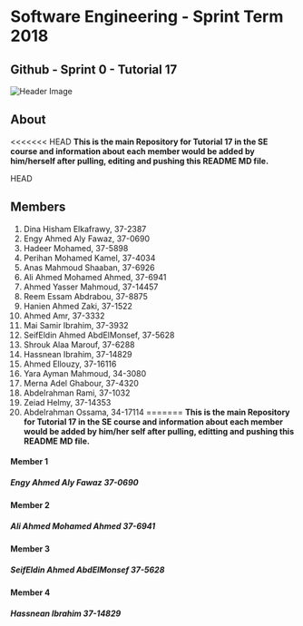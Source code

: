 
# **Software Engineering - Sprint Term 2018**
## Github - Sprint 0 - Tutorial 17
![Header Image](https://imgur.com/kDSrghL)

## About
<<<<<<< HEAD
**This is the main Repository for Tutorial 17 in the SE course and information about each member would be added by him/herself after pulling, editing and pushing this README MD file.**

HEAD

## Members

1. Dina Hisham Elkafrawy, 37-2387
1. Engy Ahmed Aly Fawaz, 37-0690
1. Hadeer Mohamed, 37-5898
1. Perihan Mohamed Kamel, 37-4034
1. Anas Mahmoud Shaaban, 37-6926
1. Ali Ahmed Mohamed Ahmed, 37-6941
1. Ahmed Yasser Mahmoud, 37-14457
1. Reem Essam Abdrabou, 37-8875
1. Hanien Ahmed Zaki, 37-1522
1. Ahmed Amr, 37-3332
1. Mai Samir Ibrahim, 37-3932
1. SeifEldin Ahmed AbdElMonsef, 37-5628
1. Shrouk Alaa Marouf, 37-6288
1. Hassnean Ibrahim, 37-14829
1. Ahmed Ellouzy, 37-16116
1. Yara Ayman Mahmoud, 34-3080
1. Merna Adel Ghabour, 37-4320
1. Abdelrahman Rami, 37-1032
1. Zeiad Helmy, 37-14353
1. Abdelrahman Ossama, 34-17114
=======
   **This is the main Repository for Tutorial 17 in the SE course and information about each member would be added by him/her self after pulling, editting and pushing this README MD file.**





#### Member 1
##### Engy Ahmed Aly Fawaz 37-0690 

#### Member 2
##### Ali Ahmed Mohamed Ahmed 37-6941

#### Member 3
##### SeifEldin Ahmed AbdElMonsef 37-5628

#### Member 4
##### Hassnean Ibrahim 37-14829


